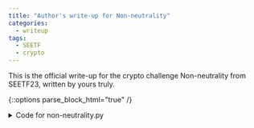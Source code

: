 ```yaml
---
title: "Author's write-up for Non-neutrality"
categories:
  - writeup
tags:
  - SEETF
  - crypto
---
```


This is the official write-up for the crypto challenge Non-neutrality from SEETF23, written by yours truly.

<!--more-->

{::options parse_block_html="true" /}
<details><summary markdown="span">Code for non-neutrality.py</summary>
```python
from secrets import randbits
from Crypto.Util.number import bytes_to_long
import os

flag = os.environ.get('FLAG', 'SEE{not_the_real_flag}').encode()

# get a one-time-pad in which not exactly half the bits are set
def get_xorpad(bitlength):
    xorpad = randbits(bitlength)
    return xorpad if bin(xorpad).count('1') != bitlength // 2 else get_xorpad(bitlength)

def leak_encrypted_flag():
    return bytes_to_long(flag) ^ get_xorpad(len(flag) * 8)

# I managed to leak the encrypted flag a lot of times
if __name__ == '__main__':
    for _ in range(2**16):
        print(leak_encrypted_flag())
```
</details>
{::options parse_block_html="false" /}

The code, at only 18 lines, is fairly straightforward to follow. You encrypt a flag 65536 times, each time with a different xorpad in which not exactly half the bits are set. From looking at the output file `nn_out.txt`, we can see that the flag is 272 bits long, so each xorpad has a hamming weight not equal to 136.

## High-level Idea

So the high-level idea is the following:
1. First we remove all rows that were xored with an odd-parity xorpad, as they add nothing but noise.
2. Next we calculate the probability of each unknown bit position being set, which we do as follows:
   - For each bit position, go through each row and calculate (from that row alone) the probability that the bit is set, using the fact that we have some known bits
   - Combine these over all rows to get a global estimate of the probability
3. Go through all these probabilities and pick the ones that we are most confident. Either some threshold or some fixed number -- we choose to pick ten at a time. Repeat until we have assigned all bits of the flag.

## Details (Step 1)

First we note that exactly half of all $2^{272}$ possible xorpads have even parity. But also, $\binom{272}{136}$ of these have hamming weight 136, which represents 4.83% of those xorpads. In other words, we can break down the percentages as follows:

* Odd hamming weight: 50%
* Even hamming weight not equal to 136: 45.2%
* Hamming weight exactly 136: 4.83%

Since the latter is eliminated, we expect there to be more odd-weight messages among our 65536 messages, with a ratio of about 10:9. That is exactly what we find:

```python
from collections import Counter
arr = [int(x) for x in open('nn_out.txt').readlines()]
print(Counter(bin(x).count('1')%2 for x in arr))
# Counter({1: 34422, 0: 31114})
```
As we can see, there are more messages of odd weight, so our flag must have even weight.

Why is this important? This is because the odd-weight xorpads give us no additional information and only add noise to the system. Which is possibly fine if we had a million messages, but 65536 is very tight so we should remove as much noise as we can.

## Details (Step 2)

Let's do some combinatorics!

Denote by $f(n,k)$ the number of $n$-bit values whose hamming weight has the same parity as $k$ but is not equal to $k$. For example, $f(5,3)=6$ because it can take six possible values:
`00001`, `00010`, `00100`, `01000`, `10000`, and `11111`.

It is left an exercise to the reader to prove that $f(n,k) = 2^{n-1} - \binom{n}{k}$.

Let's look at a small example: suppose we have an 8-bit xorpad with even hamming weight not equal to 4. And suppose we know that it begins with `100`. Then what is the probability that any of the other 5 bits is set?

This is actually the same enumeration above: if we focus on say the last bit (wlog) we can see that there are four 0s and two 1s, so there is a 1/3 probability of it being set. This is also equivalent to saying $f(4,3)=4$ and $f(4,2)=2$. In other words, we can derive the probability from the ratio $f(n-1,k):f(n-1,k-1)$.

In fact, this motivates a different representation of likelihood, which is to use the ratios of the sizes of possible universes. Instead of using the probability of 1/3, we will work with the ratio of 4:2. This allows us to easily multiply the different rows, e.g. (4:2) * (100:10) = (400:20). We can think of this as "there are 400 universes in which it's a 0, and 20 universes in which it's a 1".

To reiterate, the plan is as follows. For each row, we know some bits of the xorpad, which as above allows us to learn the probability of the unknown bits being set. If we have $n$ unknown bits and know that the hamming weight cannot be $k$, then we have here the ratio $f(n-1,k):f(n-1,k-1)$. And then we multiply this over all the rows. As an implementation detail, we use logs so we can add and subtract instead of multiplying.

## Details (Step 3)

That's about it really. For each bit position we have a ratio $r$, and the larger the magnitude of $\log(r)$ the more confident we are of our prediction. So we just take the 10 best ratios, insert it into the flag, and repeat.

## Putting it all together

We put all of the above into the following python script:
```python
from collections import Counter
from pwn import bits, unbits
from scipy.special import binom
import numpy as np

# determine the parity of our flag
arr = [int(x) for x in open('nn_out.txt').readlines()]
print(Counter(bin(x).count('1')%2 for x in arr))
# Counter({1: 34422, 0: 31114})
# This means the flag has an even number of set bits

# set up array with our encrypted bits
arr = [x for x in arr if bin(x).count('1')%2 == 0]
LEN = max(arr).bit_length()
assert LEN == 272
arrbits = np.array([[int(a) for a in f'{x:0272b}'] for x in arr])

# set up array with our guesses for the flag
flag = 'SEE{?????????????????????????????}'
flagbits = np.array(bits(flag.encode()))

# set up array of which positions are known. it's ASCII so every MSBit is set
known = np.array([False] * 272)
for i, c in enumerate(flag):
    if c == '?':
        known[8*i] = True
    else:
        known[8*i:8*i+8] = True
        
# this is the same function defined above, but in the log space
def f(n,x):
    return np.log(2.0**(n-1) - binom(n,x))
        
while n := sum(~known):

    # calculate our probabilities! this has a scale of -inf to inf rather than the usual 0 to 1
    k = 136 - np.count_nonzero(known * (arrbits != flagbits), -1)
    probs = (f(n-1, k) - f(n-1, k-1)) @ (2 * arrbits - 1)

    # out of all the unknown bits, get the 10 with the best probability
    inds = np.nonzero(~known)[0]
    inds = inds[np.argsort(-abs(probs[inds]))[:10]]

    # set these flag bits to the corresponding sign 
    flagbits[inds] = probs[inds] > 0
    known[inds] = True

    # print our best estimate of the flag
    print(unbits(np.where(known, flagbits, probs > 0)))
```

We get the following output:

```
b'SEE{_?M?eawEll-\x1f3~a\x7fsx]C\x15asY"~E[\x1e}'
b'SEE{_?Mo|a7ell-\x1f1}c~bhYC\x1di3\\`xE[\x0e}'
b'SEE{W~Ly}Ewdll-\x1f1Ma~chyC\x1di3\x19b|EY\x0e}'
b'SEE{W~Xy}E7`ll)\x1f1Ma~biYG\x15i3]#|EY\x0f}'
b'SEE{W^xy}Gwdll9\x1f1ma~chYG\x1dI3}#|EQ\x0f}'
b'SEE{W^|ymGwdll)\x1f1oa~ciYC\x1fI1]\x03xEY\x0f}'
b'SEE{W^ly|Ewdll)\x1f1oq~ci}C\x1fI1}#leY\x0f}'
b'SEE{W^li|Ewdll)_1\x7fq~ci]C\x1fI1~"la[\x0f}'
b'SEE{W\\|i}E\x7f`ll)_1\x7fq\x7fbi]C\x1fI1\x7fbld[\x0e}'
b'SEE{W\\}iuev`lly_!\x7fy_byMC\x1fIs{ble[\x0f}'
b'SEE{WM|iuev`lly_a\x7fy^biys_Hs_"me_\x1f}'
b'SEE{WO|kuewally_!\x7fy_biis_hs_"ie_\x1f}'
b'SEE{_Oliuevally_a\x7fy_biis_iq_"me_\x1f}'
b'SEE{_Olitevally_!oy_biis_is_bad_\x7f}'
b'SEE{_Olitevally_any_biis_is_bqd_\x7f}'
b'SEE{_Olitevally_any_bias_is_bad__}'
b'SEE{__litevally_any_bias_is_bad__}'
b'SEE{__litevally_any_bias_is_bad__}'
```

In this case we end with `b'SEE{__litevally_any_bias_is_bad__}'` which has one bit of error. Depending on the exact parameters chosen, you might have more errors, but e.g. if you make out the phrase `is_bad` or something you can put it in the known plaintext and retry from the start.

The intended flag is `SEE{__literally_any_bias_is_bad__}`.